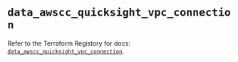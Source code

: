# `data_awscc_quicksight_vpc_connection`

Refer to the Terraform Registory for docs: [`data_awscc_quicksight_vpc_connection`](https://registry.terraform.io/providers/hashicorp/awscc/0.70.0/docs/data-sources/quicksight_vpc_connection).
